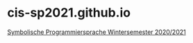 # cis-sp2021.github.io
[Symbolische Programmiersprache Wintersemester 2020/2021](https://cis-sp2021.github.io)
